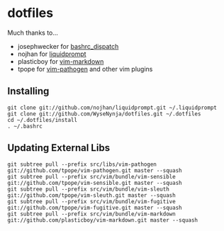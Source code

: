 dotfiles
========

Much thanks to...

- josephwecker for [bashrc_dispatch](https://github.com/josephwecker/bashrc_dispatch)
- nojhan for [liquidprompt](https://github.com/nojhan/liquidprompt)
- plasticboy for [vim-markdown](https://github.com/plasticboy/vim-markdown)
- tpope for [vim-pathogen](https://github.com/tpope/vim-pathogen) and other vim plugins


Installing
----------

```
git clone git://github.com/nojhan/liquidprompt.git ~/.liquidprompt
git clone git://github.com/WyseNynja/dotfiles.git ~/.dotfiles
cd ~/.dotfiles/install
. ~/.bashrc
```


Updating External Libs
----------------------

```lang=bash
git subtree pull --prefix src/libs/vim-pathogen git://github.com/tpope/vim-pathogen.git master --squash
git subtree pull --prefix src/vim/bundle/vim-sensible git://github.com/tpope/vim-sensible.git master --squash
git subtree pull --prefix src/vim/bundle/vim-sleuth git://github.com/tpope/vim-sleuth.git master --squash
git subtree pull --prefix src/vim/bundle/vim-fugitive git://github.com/tpope/vim-fugitive.git master --squash
git subtree pull --prefix src/vim/bundle/vim-markdown git://github.com/plasticboy/vim-markdown.git master --squash
```
